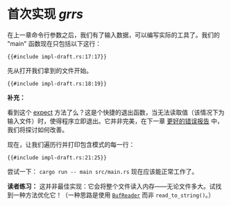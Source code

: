 # 首次实现 _grrs_

在上一章命令行参数之后，我们有了输入数据，可以编写实际的工具了。我们的 "main" 函数现在只包括以下这行：

```rust,ignore
{{#include impl-draft.rs:17:17}}
```
先从打开我们拿到的文件开始。

```rust,ignore
{{#include impl-draft.rs:18:19}}
```

<aside>

**补充：**

看到这个 [expect][`.expect`] 方法了么？这是个快捷的退出函数，当无法读取值（该情况下为输入文件）时，使得程序立即退出。它并非完美，在下一章 [更好的错误报告][Nicer error reporting] 中，我们将探讨如何改善。

[`.expect`]: https://doc.rust-lang.org/1.39.0/std/result/enum.Result.html#method.expect
[Nicer error reporting]:./errors.html

</aside>

现在，让我们遍历行并打印包含模式的每一行：

```rust,ignore
{{#include impl-draft.rs:21:25}}
```

尝试一下： `cargo run -- main src/main.rs` 现在应该能正常工作了。

<aside class="exercise">

**读者练习：**
这并非最佳实现：它会将整个文件读入内存——无论文件多大。试找到一种方法优化它！（一种思路是使用 [`BufReader`] 而非  `read_to_string()`。）

[`BufReader`]: https://doc.rust-lang.org/1.39.0/std/io/struct.BufReader.html

</aside>
